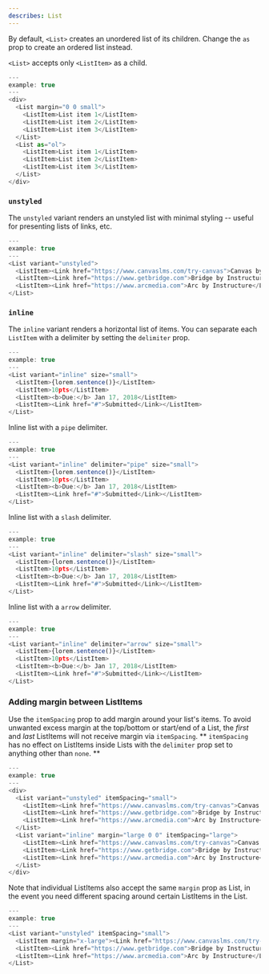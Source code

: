```yaml
---
describes: List
---
```


By default, `<List>` creates an unordered list of its children. Change the `as` prop to
create an ordered list instead.

`<List>` accepts only `<ListItem>` as a child.

```js
---
example: true
---
<div>
  <List margin="0 0 small">
    <ListItem>List item 1</ListItem>
    <ListItem>List item 2</ListItem>
    <ListItem>List item 3</ListItem>
  </List>
  <List as="ol">
    <ListItem>List item 1</ListItem>
    <ListItem>List item 2</ListItem>
    <ListItem>List item 3</ListItem>
  </List>
</div>
```

### `unstyled`

The `unstyled` variant renders an unstyled list with minimal styling -- useful for presenting lists of
links, etc.

```js
---
example: true
---
<List variant="unstyled">
  <ListItem><Link href="https://www.canvaslms.com/try-canvas">Canvas by Instructure</Link></ListItem>
  <ListItem><Link href="https://www.getbridge.com">Bridge by Instructure</Link></ListItem>
  <ListItem><Link href="https://www.arcmedia.com">Arc by Instructure</Link></ListItem>
</List>
```

### `inline`

The `inline` variant renders a horizontal list of items. You can separate each `ListItem` with a delimiter by setting the `delimiter` prop.

```js
---
example: true
---
<List variant="inline" size="small">
  <ListItem>{lorem.sentence()}</ListItem>
  <ListItem>10pts</ListItem>
  <ListItem><b>Due:</b> Jan 17, 2018</ListItem>
  <ListItem><Link href="#">Submitted</Link></ListItem>
</List>
```

Inline list with a `pipe` delimiter.

```js
---
example: true
---
<List variant="inline" delimiter="pipe" size="small">
  <ListItem>{lorem.sentence()}</ListItem>
  <ListItem>10pts</ListItem>
  <ListItem><b>Due:</b> Jan 17, 2018</ListItem>
  <ListItem><Link href="#">Submitted</Link></ListItem>
</List>
```

Inline list with a `slash` delimiter.

```js
---
example: true
---
<List variant="inline" delimiter="slash" size="small">
  <ListItem>{lorem.sentence()}</ListItem>
  <ListItem>10pts</ListItem>
  <ListItem><b>Due:</b> Jan 17, 2018</ListItem>
  <ListItem><Link href="#">Submitted</Link></ListItem>
</List>
```

Inline list with a `arrow` delimiter.

```js
---
example: true
---
<List variant="inline" delimiter="arrow" size="small">
  <ListItem>{lorem.sentence()}</ListItem>
  <ListItem>10pts</ListItem>
  <ListItem><b>Due:</b> Jan 17, 2018</ListItem>
  <ListItem><Link href="#">Submitted</Link></ListItem>
</List>
```

### Adding margin between ListItems

Use the `itemSpacing` prop to add margin around your list's items. To avoid unwanted excess margin
at the top/bottom or start/end of a List, the _first_ and _last_ ListItems will not receive margin via `itemSpacing`. ** `itemSpacing` has no effect on ListItems inside Lists with the `delimiter` prop set to anything other than `none`. **

```js
---
example: true
---
<div>
  <List variant="unstyled" itemSpacing="small">
    <ListItem><Link href="https://www.canvaslms.com/try-canvas">Canvas by Instructure</Link></ListItem>
    <ListItem><Link href="https://www.getbridge.com">Bridge by Instructure</Link></ListItem>
    <ListItem><Link href="https://www.arcmedia.com">Arc by Instructure</Link></ListItem>
  </List>
  <List variant="inline" margin="large 0 0" itemSpacing="large">
    <ListItem><Link href="https://www.canvaslms.com/try-canvas">Canvas by Instructure</Link></ListItem>
    <ListItem><Link href="https://www.getbridge.com">Bridge by Instructure</Link></ListItem>
    <ListItem><Link href="https://www.arcmedia.com">Arc by Instructure</Link></ListItem>
  </List>
</div>
```

Note that individual ListItems also accept the same `margin` prop as List, in the event
you need different spacing around certain ListItems in the List.

```js
---
example: true
---
<List variant="unstyled" itemSpacing="small">
  <ListItem margin="x-large"><Link href="https://www.canvaslms.com/try-canvas">Canvas by Instructure</Link></ListItem>
  <ListItem><Link href="https://www.getbridge.com">Bridge by Instructure</Link></ListItem>
  <ListItem><Link href="https://www.arcmedia.com">Arc by Instructure</Link></ListItem>
</List>
```
